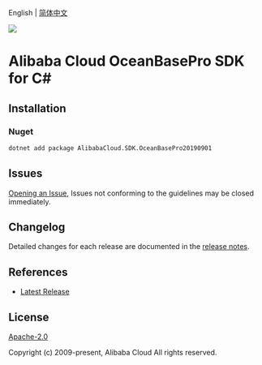 English | [简体中文](README-CN.md)

![](https://aliyunsdk-pages.alicdn.com/icons/AlibabaCloud.svg)

# Alibaba Cloud OceanBasePro SDK for C#

## Installation

### Nuget

```bash
dotnet add package AlibabaCloud.SDK.OceanBasePro20190901
```

## Issues

[Opening an Issue](https://github.com/aliyun/alibabacloud-csharp-sdk/issues/new), Issues not conforming to the guidelines may be closed immediately.

## Changelog

Detailed changes for each release are documented in the [release notes](./ChangeLog.md).

## References

* [Latest Release](https://github.com/aliyun/alibabacloud-csharp-sdk/)

## License

[Apache-2.0](http://www.apache.org/licenses/LICENSE-2.0)

Copyright (c) 2009-present, Alibaba Cloud All rights reserved.
